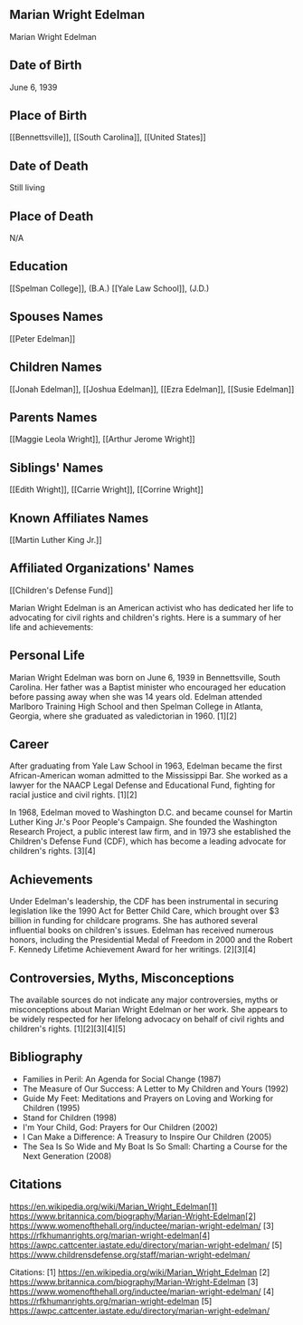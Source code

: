 ## Marian Wright Edelman
Marian Wright Edelman

## Date of Birth
June 6, 1939

## Place of Birth
[[Bennettsville]], [[South Carolina]], [[United States]]

## Date of Death
Still living

## Place of Death
N/A

## Education
[[Spelman College]], (B.A.)
[[Yale Law School]], (J.D.)

## Spouses Names
[[Peter Edelman]]

## Children Names
[[Jonah Edelman]], [[Joshua Edelman]], [[Ezra Edelman]], [[Susie Edelman]]

## Parents Names
[[Maggie Leola Wright]], [[Arthur Jerome Wright]]

## Siblings' Names
[[Edith Wright]], [[Carrie Wright]], [[Corrine Wright]]

## Known Affiliates Names
[[Martin Luther King Jr.]]

## Affiliated Organizations' Names
[[Children's Defense Fund]]

Marian Wright Edelman is an American activist who has dedicated her life to advocating for civil rights and children's rights. Here is a summary of her life and achievements:

## Personal Life
Marian Wright Edelman was born on June 6, 1939 in Bennettsville, South Carolina. Her father was a Baptist minister who encouraged her education before passing away when she was 14 years old. Edelman attended Marlboro Training High School and then Spelman College in Atlanta, Georgia, where she graduated as valedictorian in 1960. [1][2]

## Career
After graduating from Yale Law School in 1963, Edelman became the first African-American woman admitted to the Mississippi Bar. She worked as a lawyer for the NAACP Legal Defense and Educational Fund, fighting for racial justice and civil rights. [1][2] 

In 1968, Edelman moved to Washington D.C. and became counsel for Martin Luther King Jr.'s Poor People's Campaign. She founded the Washington Research Project, a public interest law firm, and in 1973 she established the Children's Defense Fund (CDF), which has become a leading advocate for children's rights. [3][4]

## Achievements
Under Edelman's leadership, the CDF has been instrumental in securing legislation like the 1990 Act for Better Child Care, which brought over $3 billion in funding for childcare programs. She has authored several influential books on children's issues. Edelman has received numerous honors, including the Presidential Medal of Freedom in 2000 and the Robert F. Kennedy Lifetime Achievement Award for her writings. [2][3][4]

## Controversies, Myths, Misconceptions
The available sources do not indicate any major controversies, myths or misconceptions about Marian Wright Edelman or her work. She appears to be widely respected for her lifelong advocacy on behalf of civil rights and children's rights. [1][2][3][4][5]

## Bibliography
- Families in Peril: An Agenda for Social Change (1987)
- The Measure of Our Success: A Letter to My Children and Yours (1992) 
- Guide My Feet: Meditations and Prayers on Loving and Working for Children (1995)
- Stand for Children (1998)
- I'm Your Child, God: Prayers for Our Children (2002)
- I Can Make a Difference: A Treasury to Inspire Our Children (2005)
- The Sea Is So Wide and My Boat Is So Small: Charting a Course for the Next Generation (2008)

## Citations 
https://en.wikipedia.org/wiki/Marian_Wright_Edelman[1] https://www.britannica.com/biography/Marian-Wright-Edelman[2] https://www.womenofthehall.org/inductee/marian-wright-edelman/
[3] https://rfkhumanrights.org/marian-wright-edelman[4] https://awpc.cattcenter.iastate.edu/directory/marian-wright-edelman/
[5] https://www.childrensdefense.org/staff/marian-wright-edelman/

Citations:
[1] https://en.wikipedia.org/wiki/Marian_Wright_Edelman
[2] https://www.britannica.com/biography/Marian-Wright-Edelman
[3] https://www.womenofthehall.org/inductee/marian-wright-edelman/
[4] https://rfkhumanrights.org/marian-wright-edelman
[5] https://awpc.cattcenter.iastate.edu/directory/marian-wright-edelman/